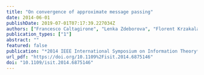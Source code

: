 ```yaml
---
title: "On convergence of approximate message passing"
date: 2014-06-01
publishDate: 2019-07-01T07:17:39.227034Z
authors: ["Francesco Caltagirone", "Lenka Zdeborova", "Florent Krzakala"]
publication_types: ["1"]
abstract: ""
featured: false
publication: "*2014 IEEE International Symposium on Information Theory*"
url_pdf: "https://doi.org/10.1109%2Fisit.2014.6875146"
doi: "10.1109/isit.2014.6875146"
---
```



